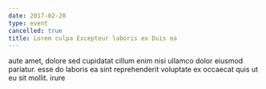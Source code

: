 ```yaml
---
date: 2017-02-20
type: event
cancelled: true
title: Lorem culpa Excepteur laboris ex Duis ea
---
```

aute amet, dolore sed cupidatat cillum enim nisi ullamco dolor eiusmod pariatur. esse do laboris ea sint reprehenderit voluptate ex occaecat quis ut eu sit mollit. irure